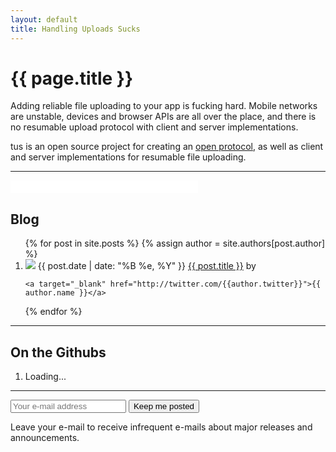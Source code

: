 ```yaml
---
layout: default
title: Handling Uploads Sucks
---
```


<div class="jumbotron">
  <h1>{{ page.title }}</h1>
  <p class="lead">
    Adding reliable file uploading to your app is fucking hard. Mobile
    networks are unstable, devices and browser APIs are all over
    the place, and there is no resumable upload protocol with client and server
    implementations.
  </p>

  <p class="lead">
    tus is an open source project for
    creating an
    <a href="/protocols/resumable-upload.html">open protocol</a>, as well as
    client and server implementations for resumable file uploading.
  </p>
</div>

<hr />

<iframe
  allowtransparency="true"
  frameborder="0"
  scrolling="no"
  class="twitter-follow-btn"
  src="//platform.twitter.com/widgets/follow_button.html?screen_name=tusio"
  style="width:300px; height:20px;"></iframe>

## Blog

<ol id="posts">
  {% for post in site.posts %}
  {% assign author = site.authors[post.author] %}
  <li>
    <img src="https://secure.gravatar.com/avatar/{{author.gravatar}}&s=64" class="gravatar">
    <span class="timeago" title="{{ post.date | date: "%Y-%m-%dT%H:%M:%SZ" }}">{{ post.date | date: "%B %e, %Y" }}</span>
    <a href="{{ post.url }}">{{ post.title }}</a>
    by

    <a target="_blank" href="http://twitter.com/{{author.twitter}}">{{ author.name }}</a>
  </li>
  {% endfor %}
</ol>

<hr />

## On the Githubs

<ol id="githubs"><li>Loading...</li></ol>

<hr />

<div class="jumbotron">
  <div class="input-append control-group">
    <form action="http://transloadit.us1.list-manage1.com/subscribe/post?u=98e560c614f2baaf47237f500&amp;id=37aafbe5c1" method="post">
      <input name="EMAIL" class="input-xlarge" type="email" placeholder="Your e-mail address"/>
      <input name="SOURCE" type="hidden" value="tus.io"/>
      <button class="btn btn-success">Keep me posted</button>
    </form>
  </div>
  <p>
  Leave your e-mail to receive infrequent e-mails about major releases and
  announcements.
  </p>
</div>
